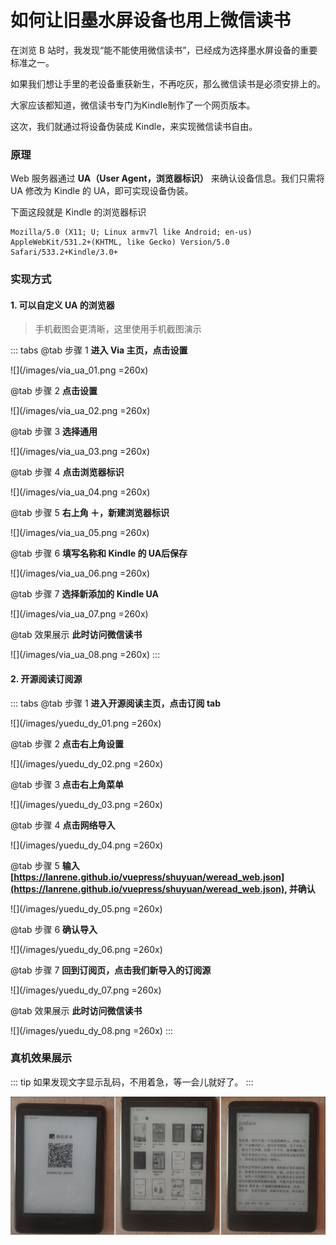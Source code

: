 # 如何让旧墨水屏设备也用上微信读书

在浏览 B 站时，我发现“能不能使用微信读书”，已经成为选择墨水屏设备的重要标准之一。

如果我们想让手里的老设备重获新生，不再吃灰，那么微信读书是必须安排上的。

大家应该都知道，微信读书专门为Kindle制作了一个网页版本。

这次，我们就通过将设备伪装成 Kindle，来实现微信读书自由。

### 原理

Web 服务器通过 **UA（User Agent，浏览器标识）** 来确认设备信息。我们只需将 UA 修改为 Kindle 的 UA，即可实现设备伪装。

下面这段就是 Kindle 的浏览器标识

```
Mozilla/5.0 (X11; U; Linux armv7l like Android; en-us) AppleWebKit/531.2+(KHTML, like Gecko) Version/5.0 Safari/533.2+Kindle/3.0+
```

### 实现方式

#### 1. 可以自定义 UA 的浏览器

> 手机截图会更清晰，这里使用手机截图演示

::: tabs
@tab 步骤 1
**进入 Via 主页，点击设置**

![](/images/via_ua_01.png =260x)

@tab 步骤 2
**点击设置**

![](/images/via_ua_02.png =260x)

@tab 步骤 3
**选择通用**

![](/images/via_ua_03.png =260x)

@tab 步骤 4
**点击浏览器标识**

![](/images/via_ua_04.png =260x)

@tab 步骤 5
**右上角 ＋，新建浏览器标识**

![](/images/via_ua_05.png =260x)

@tab 步骤 6
**填写名称和 Kindle 的 UA后保存**

![](/images/via_ua_06.png =260x)

@tab 步骤 7
**选择新添加的 Kindle UA**

![](/images/via_ua_07.png =260x)

@tab 效果展示
**此时访问微信读书**

![](/images/via_ua_08.png =260x)
:::

#### 2. 开源阅读订阅源

::: tabs
@tab 步骤 1
**进入开源阅读主页，点击订阅 tab**

![](/images/yuedu_dy_01.png =260x)

@tab 步骤 2
**点击右上角设置**

![](/images/yuedu_dy_02.png =260x)

@tab 步骤 3
**点击右上角菜单**

![](/images/yuedu_dy_03.png =260x)

@tab 步骤 4
**点击网络导入**

![](/images/yuedu_dy_04.png =260x)

@tab 步骤 5
**输入[https://lanrene.github.io/vuepress/shuyuan/weread_web.json](https://lanrene.github.io/vuepress/shuyuan/weread_web.json), 并确认**

![](/images/yuedu_dy_05.png =260x)

@tab 步骤 6
**确认导入**

![](/images/yuedu_dy_06.png =260x)

@tab 步骤 7
**回到订阅页，点击我们新导入的订阅源**

![](/images/yuedu_dy_07.png =260x)

@tab 效果展示
**此时访问微信读书**

![](/images/yuedu_dy_08.png =260x)
:::

### 真机效果展示

::: tip
如果发现文字显示乱码，不用着急，等一会儿就好了。
:::

![](/images/via_weread.png)